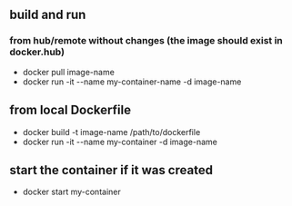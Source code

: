 ## build and run 

### from hub/remote without changes (the image should exist in docker.hub)
- docker pull image-name
- docker run -it --name my-container-name -d image-name

## from local Dockerfile
- docker build -t image-name /path/to/dockerfile 
- docker run -it --name my-container -d image-name

## start the container if it was created 
- docker start my-container



